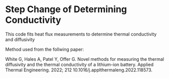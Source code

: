﻿# Step Change of Determining Conductivity
 This code fits heat flux measurements to determine thermal conductivity and diffusivity

 Method used from the follwing paper:
 
 White G, Hales A, Patel Y, Offer G. Novel methods for measuring the thermal diffusivity and the thermal conductivity of a lithium-ion battery. Applied Thermal Engineering. 2022; 212 10.1016/j.applthermaleng.2022.118573.  
